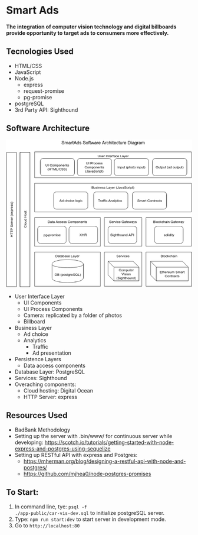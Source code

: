 # Smart Ads

**The integration of computer vision technology and digital billboards provide opportunity to target ads to consumers more effectively.**

## Tecnologies Used
- HTML/CSS
- JavaScript
- Node.js
    - express
    - request-promise
    - pg-promise
- postgreSQL
- 3rd Party API: Sighthound

## Software Architecture
![](diagram.png)
- User Interface Layer
    - UI Components
    - UI Process Components
    - Camera: replicated by a folder of photos
    - Billboard
- Business Layer
    - Ad choice
    - Analytics
        - Traffic
        - Ad presentation
- Persistence Layers
    - Data access components
- Database Layer: PostgreSQL
- Services: Sighthound
- Overaching components:
    - Cloud hosting: Digital Ocean
    - HTTP Server: express


## Resources Used
- BadBank Methodology
- Setting up the server with .bin/www/ for continuous server while developing: https://scotch.io/tutorials/getting-started-with-node-express-and-postgres-using-sequelize
- Setting up RESTful API with express and Postgres: 
    - https://mherman.org/blog/designing-a-restful-api-with-node-and-postgres/
    - https://github.com/mjhea0/node-postgres-promises

## To Start:
1. In command line, tye: <code>psql -f ./app-public/car-vis-dev.sql</code> to initialize postgreSQL server.
2. Type: <code>npm run start:dev</code> to start server in development mode.
3. Go to <code>http://localhost:80<code>